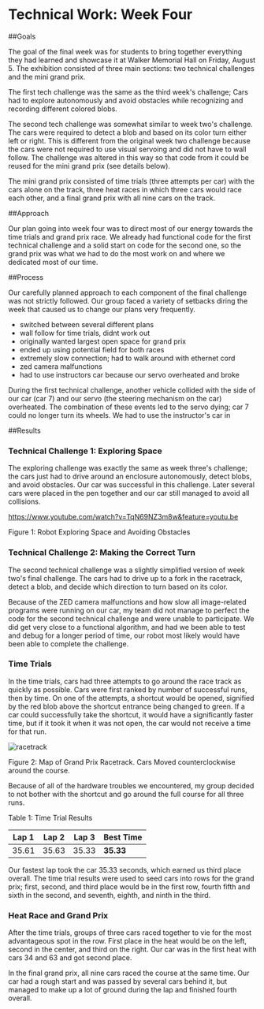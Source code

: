# Technical Work: Week Four

##Goals

The goal of the final week was for students to bring together everything they had learned and showcase it at Walker Memorial Hall on Friday, August 5. The exhibition consisted of three main sections: two technical challenges and the mini grand prix.

The first tech challenge was the same as the third week's challenge; Cars had to explore autonomously and avoid obstacles while recognizing and recording different colored blobs. 

The second tech challenge was somewhat similar to week two's challenge. The cars were required to detect a blob and based on its color turn either left or right. This is different from the original week two challenge because the cars were not required to use visual servoing and did not have to wall follow. The challenge was altered in this way so that code from it could be reused for the mini grand prix (see details below). 

The mini grand prix consisted of time trials (three attempts per car) with the cars alone on the track, three heat races in which three cars would race each other, and a final grand prix with all nine cars on the track.

##Approach

Our plan going into week four was to direct most of our energy towards the time trials and grand prix race. We already had functional code for the first technical challenge and a solid start on code for the second one, so the grand prix was what we had to do the most work on and where we dedicated most of our time. 



##Process

Our carefully planned approach to each component of the final challenge was not strictly followed. Our group faced a variety of setbacks diring the week that caused us to change our plans very frequently.

- switched between several different plans
- wall follow for time trials, didnt work out
- originally wanted largest open space for grand prix
- ended up using potential field for both races
- extremely slow connection; had to walk around with ethernet cord
- zed camera malfunctions
- had to use instructors car because our servo overheated and broke

During the first technical challenge, another vehicle collided with the side of our car (car 7) and our servo (the steering mechanism on the car) overheated. The combination of these events led to the servo dying; car 7 could no longer turn its wheels. 
We had to use the instructor's car in 


##Results

### Technical Challenge 1: Exploring Space

The exploring challenge was exactly the same as week three's challenge; the cars just had to drive around an enclosure autonomously, detect blobs, and avoid obstacles. Our car was successful in this challenge. Later several cars were placed in the pen together and our car still managed to avoid all collisions. 

https://www.youtube.com/watch?v=TqN69NZ3m8w&feature=youtu.be

Figure 1: Robot Exploring Space and Avoiding Obstacles

### Technical Challenge 2: Making the Correct Turn

The second technical challenge was a slightly simplified version of week two's final challenge. The cars had to drive up to a fork in the racetrack, detect a blob, and decide which direction to turn based on its color.

Because of the ZED camera malfunctions and how slow all image-related programs were running on our car, my team did not manage to perfect the code for the second technical challenge and were unable to participate. We did get very close to a functional algorithm, and had we been able to test and debug for a longer period of time, our robot most likely would have been able to complete the challenge. 

### Time Trials

In the time trials, cars had three attempts to go around the race track as quickly as possible. Cars were first ranked by number of successful runs, then by time. On one of the attempts, a shortcut would be opened, signified by the red blob above the shortcut entrance being changed to green. If a car could successfully take the shortcut, it would have a significantly faster time, but if it took it when it was not open, the car would not receive a time for that run. 

![racetrack](https://cloud.githubusercontent.com/assets/18174572/17789577/d61cab9a-6560-11e6-86b3-74ce04737ddb.png)

Figure 2: Map of Grand Prix Racetrack. Cars Moved counterclockwise around the course.

Because of all of the hardware troubles we encountered, my group decided to not bother with the shortcut and go around the full course for all three runs.

Table 1: Time Trial Results

|Lap 1|Lap 2|Lap 3|Best Time|
|-----|-----|-----|---------|
|35.61 |35.63 |35.33 |**35.33** |

Our fastest lap took the car 35.33 seconds, which earned us third place overall. The time trial results were used to seed cars into rows for the grand prix; first, second, and third place would be in the first row, fourth fifth and sixth in the second, and seventh, eighth, and ninth in the third. 

### Heat Race and Grand Prix

After the time trials, groups of three cars raced together to vie for the most advantageous spot in the row. First place in the heat would be on the left, second in the center, and third on the right. Our car was in the first heat with cars 34 and 63 and got second place.

In the final grand prix, all nine cars raced the course at the same time. Our car had a rough start and was passed by several cars behind it, but managed to make up a lot of ground during the lap and finished fourth overall.
